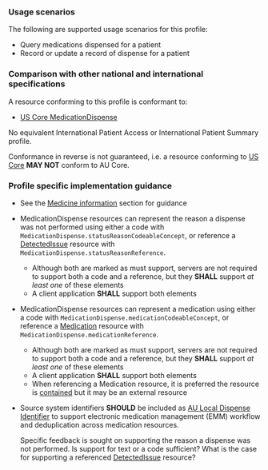 ### Usage scenarios

The following are supported usage scenarios for this profile:

- Query medications dispensed for a patient
- Record or update a record of dispense for a patient


### Comparison with other national and international specifications

A resource conforming to this profile is conformant to:
- [US Core MedicationDispense](http://hl7.org/fhir/us/core/StructureDefinition/us-core-medicationdispense)

No equivalent International Patient Access or International Patient Summary profile.

Conformance in reverse is not guaranteed, i.e. a resource conforming to [US Core](http://hl7.org/fhir/us/core) **MAY NOT** conform to AU Core.


### Profile specific implementation guidance
- See the [Medicine information](general-guidance.html#medicine-information) section for guidance 
- MedicationDispense resources can represent the reason a dispense was not performed using either a code with `MedicationDispense.statusReasonCodeableConcept`, or reference a [DetectedIssue](http://hl7.org/fhir/R4/detectedissue.html) resource with `MedicationDispense.statusReasonReference`.
  - Although both are marked as must support, servers are not required to support both a code and a reference, but they **SHALL** support *at least one* of these elements
  - A client application **SHALL** support both elements
- MedicationDispense resources can represent a medication using either a code with `MedicationDispense.medicationCodeableConcept`, or reference a [Medication](http://hl7.org/fhir/R4/medication.html) resource with `MedicationDispense.medicationReference`.
  - Although both are marked as must support, servers are not required to support both a code and a reference, but they **SHALL** support *at least one* of these elements
  - A client application **SHALL** support both elements
  - When referencing a Medication resource, it is preferred the resource is [contained](http://hl7.org/fhir/R4/references.html#contained) but it may be an external resource
- Source system identifiers **SHOULD** be included as [AU Local Dispense Identifier](http://build.fhir.org/ig/hl7au/au-fhir-base/StructureDefinition-au-localdispenseidentifier.html) to support electronic medication management (EMM) workflow and deduplication across medication resources.

  <p class="stu-note">Specific feedback is sought on supporting the reason a dispense was not performed. Is support for text or a code sufficient? What is the case for supporting a referenced <a href="http://hl7.org/fhir/R4/detectedissue.html">DetectedIssue</a> resource?</p>

